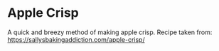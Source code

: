 # Apple Crisp
A quick and breezy method of making apple crisp.
Recipe taken from: https://sallysbakingaddiction.com/apple-crisp/
